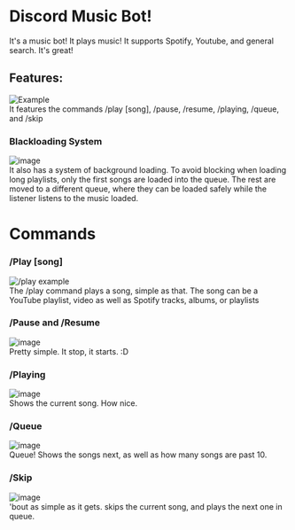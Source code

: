 # Discord Music Bot!
It's a music bot! It plays music! It supports Spotify, Youtube, and general search. It's great!<br>

## Features:
![Example](https://user-images.githubusercontent.com/72627687/203849311-e51d57bd-e040-4b18-95c2-36eff1586d9d.png)<br>
It features the commands /play [song], /pause, /resume, /playing, /queue, and /skip <br>

### Blackloading System
![image](https://user-images.githubusercontent.com/72627687/203850569-5c71c3e0-77a7-463c-8de0-f8b1ec487220.png)<br>
It also has a system of background loading. To avoid blocking when loading long playlists, only the first songs are loaded into the queue. The rest are moved to a different queue, where they can be loaded safely while the listener listens to the music loaded.

# Commands
### /Play [song]
![/play example](https://user-images.githubusercontent.com/72627687/203849627-a7ba5375-990d-4d27-844c-d8d4925252d2.png)<br>
The /play command plays a song, simple as that. The song can be a YouTube playlist, video as well as Spotify tracks, albums, or playlists<br>

### /Pause and /Resume
![image](https://user-images.githubusercontent.com/72627687/203849932-d1f17797-2222-454f-acf3-74b0feead4ac.png)<br>
Pretty simple. It stop, it starts. :D

### /Playing
![image](https://user-images.githubusercontent.com/72627687/203850010-ad384917-9f6a-4d7d-a838-df23885d8ab0.png)<br>
Shows the current song. How nice.

### /Queue
![image](https://user-images.githubusercontent.com/72627687/203850230-c20ca3aa-efc4-4bee-90c2-9e78726bb066.png)<br>
Queue! Shows the songs next, as well as how many songs are past 10.

### /Skip
![image](https://user-images.githubusercontent.com/72627687/203850325-ea0bf957-14e1-4e31-a068-5e731831ca2f.png)<br>
'bout as simple as it gets. skips the current song, and plays the next one in queue.<br>
